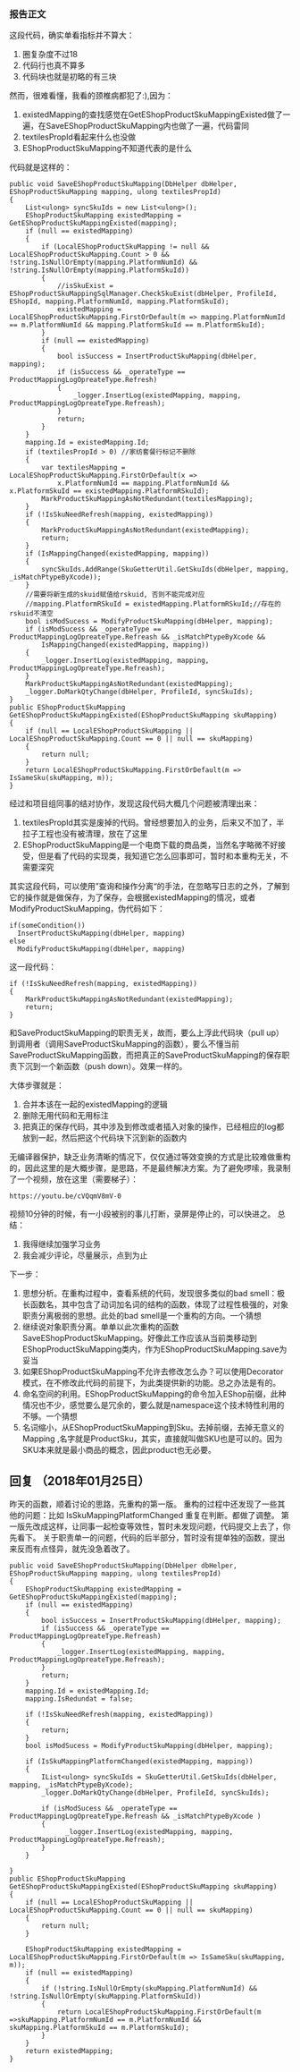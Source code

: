 
### 报告正文


这段代码，确实单看指标并不算大：

1. 圈复杂度不过18
2. 代码行也真不算多
3. 代码块也就是初略的有三块

然而，很难看懂，我看的颈椎病都犯了:),因为：

1. existedMapping的查找感觉在GetEShopProductSkuMappingExisted做了一遍，在SaveEShopProductSkuMapping内也做了一遍，代码雷同
2. textilesPropId看起来什么也没做
3. EShopProductSkuMapping不知道代表的是什么

代码就是这样的：

    public void SaveEShopProductSkuMapping(DbHelper dbHelper, EShopProductSkuMapping mapping, ulong textilesPropId)
    {
        List<ulong> syncSkuIds = new List<ulong>();
        EShopProductSkuMapping existedMapping = GetEShopProductSkuMappingExisted(mapping);
        if (null == existedMapping)
        {
            if (LocalEShopProductSkuMapping != null && LocalEShopProductSkuMapping.Count > 0 && !string.IsNullOrEmpty(mapping.PlatformNumId) && !string.IsNullOrEmpty(mapping.PlatformSkuId))
            {
                //isSkuExist = EShopProductSkuMappingSqlManager.CheckSkuExist(dbHelper, ProfileId, EShopId, mapping.PlatformNumId, mapping.PlatformSkuId);
                existedMapping = LocalEShopProductSkuMapping.FirstOrDefault(m => mapping.PlatformNumId == m.PlatformNumId && mapping.PlatformSkuId == m.PlatformSkuId);
            }
            if (null == existedMapping)
            {
                bool isSuccess = InsertProductSkuMapping(dbHelper, mapping);
                if (isSuccess && _operateType == ProductMappingLogOpreateType.Refresh)
                {
                    _logger.InsertLog(existedMapping, mapping, ProductMappingLogOpreateType.Refreash);
                }
                return;
            }
        }
        mapping.Id = existedMapping.Id;
        if (textilesPropId > 0) //家纺套餐行标记不删除
        {
            var textilesMapping = LocalEShopProductSkuMapping.FirstOrDefault(x =>
                x.PlatformNumId == mapping.PlatformNumId && x.PlatformSkuId == existedMapping.PlatformRSkuId);
            MarkProductSkuMappingAsNotRedundant(textilesMapping);
        }
        if (!IsSkuNeedRefresh(mapping, existedMapping))
        {
            MarkProductSkuMappingAsNotRedundant(existedMapping);
            return;
        }
        if (IsMappingChanged(existedMapping, mapping))
        {
            syncSkuIds.AddRange(SkuGetterUtil.GetSkuIds(dbHelper, mapping, _isMatchPtypeByXcode));
        }
        //需要将新生成的skuid赋值给rskuid, 否则不能完成对应
        //mapping.PlatformRSkuId = existedMapping.PlatformRSkuId;//存在的rskuid不清空
        bool isModSucess = ModifyProductSkuMapping(dbHelper, mapping);
        if (isModSucess && _operateType == ProductMappingLogOpreateType.Refreash && _isMatchPtypeByXcode &&
            IsMappingChanged(existedMapping, mapping))
        {
            _logger.InsertLog(existedMapping, mapping, ProductMappingLogOpreateType.Refreash);
        }
        MarkProductSkuMappingAsNotRedundant(existedMapping);
        _logger.DoMarkQtyChange(dbHelper, ProfileId, syncSkuIds);
    }
    public EShopProductSkuMapping GetEShopProductSkuMappingExisted(EShopProductSkuMapping skuMapping)
    {
        if (null == LocalEShopProductSkuMapping || LocalEShopProductSkuMapping.Count == 0 || null == skuMapping)
        {
            return null;
        }
        return LocalEShopProductSkuMapping.FirstOrDefault(m => IsSameSku(skuMapping, m));
    }
    
经过和项目组同事的结对协作，发现这段代码大概几个问题被清理出来：
1. textilesPropId其实是废掉的代码。曾经想要加入的业务，后来又不加了，半拉子工程也没有被清理，放在了这里
2. EShopProductSkuMapping是一个电商下载的商品类，当然名字略微不好接受，但是看了代码的实现类，我知道它怎么回事即可，暂时和本重构无关，不需要深究

其实这段代码，可以使用”查询和操作分离“的手法，在忽略写日志的之外，了解到它的操作就是做保存，为了保存，会根据existedMapping的情况，或者ModifyProductSkuMapping，伪代码如下：

    if(someCondition())
      InsertProductSkuMapping(dbHelper, mapping)
    else
      ModifyProductSkuMapping(dbHelper, mapping)

这一段代码：

    if (!IsSkuNeedRefresh(mapping, existedMapping))
    {
        MarkProductSkuMappingAsNotRedundant(existedMapping);
        return;
    }

和SaveProductSkuMapping的职责无关，故而，要么上浮此代码块（pull up）到调用者（调用SaveProductSkuMapping的函数），要么不懂当前SaveProductSkuMapping函数，而把真正的SaveProductSkuMapping的保存职责下沉到一个新函数（push down）。效果一样的。

大体步骤就是：
1. 合并本该在一起的existedMapping的逻辑
2. 删除无用代码和无用标注
3. 把真正的保存代码，其中涉及到修改或者插入对象的操作，已经相应的log都放到一起，然后把这个代码块下沉到新的函数内

无编译器保护，缺乏业务清晰的情况下，仅仅通过等效变换的方式是比较难做重构的，因此这里的是大概步骤，是思路，不是最终解决方案。为了避免啰嗦，我录制了一个视频，放在这里（需要梯子）：

    https://youtu.be/cVQqmV8mV-0

视频10分钟的时候，有一小段被别的事儿打断，录屏是停止的，可以快进之。
总结：

1. 我得继续加强学习业务
2. 我会减少评论，尽量展示，点到为止

下一步：

1. 思想分析。在重构过程中，查看系统的代码，发现很多类似的bad smell：极长函数名，其中包含了动词加名词的结构的函数，体现了过程性极强的，对象职责分离极弱的思想。此处的bad smell是一个重构的方向。一个猜想
2. 继续说对象职责分离。单单以此次重构的函数SaveEShopProductSkuMapping。好像此工作应该从当前类移动到EShopProductSkuMapping类内，作为EShopProductSkuMapping.save为妥当
3. 如果EShopProductSkuMapping不允许去修改怎么办？可以使用Decorator模式，在不修改此代码的前提下，为此类提供新的功能。总之办法是有的。
4. 命名空间的利用。EShopProductSkuMapping的命令加入EShop前缀，此种情况也不少，感觉要么是冗余的，要么就是namespace这个技术特性利用的不够。一个猜想
5. 名词缩小，从EShopProductSkuMapping到Sku。去掉前缀，去掉无意义的Mapping ,名字就是ProductSku，其实，直接就叫做SKU也是可以的。因为SKU本来就是最小商品的概念，因此product也无必要。


## 回复 （2018年01月25日）

昨天的函数，顺着讨论的思路，先重构的第一版。
重构的过程中还发现了一些其他的问题：比如 IsSkuMappingPlatformChanged 重复在判断。都做了调整。
第一版先改成这样，让同事一起检查等效性，暂时未发现问题，代码提交上去了，你先看下。
关于职责单一的问题，代码的后半部分，暂时没有提单独的函数，提出来反而有点怪异，就先没急着改了。

    public void SaveEShopProductSkuMapping(DbHelper dbHelper, EShopProductSkuMapping mapping, ulong textilesPropId)
    {
        EShopProductSkuMapping existedMapping = GetEShopProductSkuMappingExisted(mapping);
        if (null == existedMapping)
        {
            bool isSuccess = InsertProductSkuMapping(dbHelper, mapping);
            if (isSuccess && _operateType == ProductMappingLogOpreateType.Refreash)
            {
                _logger.InsertLog(existedMapping, mapping, ProductMappingLogOpreateType.Refreash);
            }
            return;
        }
        mapping.Id = existedMapping.Id;
        mapping.IsRedundat = false;
        
        if (!IsSkuNeedRefresh(mapping, existedMapping))
        {
            return;
        }
        bool isModSucess = ModifyProductSkuMapping(dbHelper, mapping);
        
        if (IsSkuMappingPlatformChanged(existedMapping, mapping))
        {                  
            IList<ulong> syncSkuIds = SkuGetterUtil.GetSkuIds(dbHelper, mapping, _isMatchPtypeByXcode);
            _logger.DoMarkQtyChange(dbHelper, ProfileId, syncSkuIds);
            
            if (isModSucess && _operateType == ProductMappingLogOpreateType.Refreash && _isMatchPtypeByXcode )
            {
                  _logger.InsertLog(existedMapping, mapping, ProductMappingLogOpreateType.Refreash);
            }
        }
        
    }
    public EShopProductSkuMapping GetEShopProductSkuMappingExisted(EShopProductSkuMapping skuMapping)
    {
        if (null == LocalEShopProductSkuMapping || LocalEShopProductSkuMapping.Count == 0 || null == skuMapping)
        {
            return null;
        }
        
        EShopProductSkuMapping existedMapping = LocalEShopProductSkuMapping.FirstOrDefault(m => IsSameSku(skuMapping, m));
        if (null == existedMapping)
        {
            if (!string.IsNullOrEmpty(skuMapping.PlatformNumId) && !string.IsNullOrEmpty(skuMapping.PlatformSkuId))
            {
                return LocalEShopProductSkuMapping.FirstOrDefault(m =>skuMapping.PlatformNumId == m.PlatformNumId && skuMapping.PlatformSkuId == m.PlatformSkuId);
            }
        }
        return existedMapping;
    }
